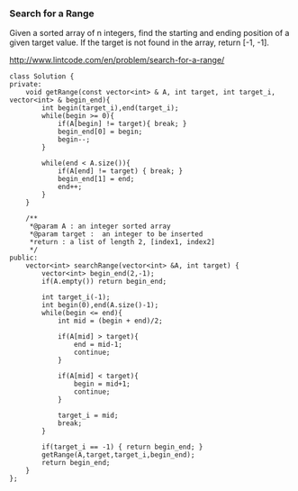 ### Search for a Range
Given a sorted array of n integers, find the starting and ending position of a given target value.
If the target is not found in the array, return [-1, -1].

http://www.lintcode.com/en/problem/search-for-a-range/

```
class Solution {
private:
    void getRange(const vector<int> & A, int target, int target_i, vector<int> & begin_end){
        int begin(target_i),end(target_i);
        while(begin >= 0){
            if(A[begin] != target){ break; }
            begin_end[0] = begin;
            begin--;
        }
        
        while(end < A.size()){
            if(A[end] != target) { break; }
            begin_end[1] = end;
            end++;
        }
    }
    
    /** 
     *@param A : an integer sorted array
     *@param target :  an integer to be inserted
     *return : a list of length 2, [index1, index2]
     */
public:
    vector<int> searchRange(vector<int> &A, int target) {
        vector<int> begin_end(2,-1);
        if(A.empty()) return begin_end;
        
        int target_i(-1);
        int begin(0),end(A.size()-1);
        while(begin <= end){
            int mid = (begin + end)/2;
            
            if(A[mid] > target){
                end = mid-1;
                continue;
            }
            
            if(A[mid] < target){
                begin = mid+1;
                continue;
            }
            
            target_i = mid;
            break;
        }
        
        if(target_i == -1) { return begin_end; }
        getRange(A,target,target_i,begin_end);
        return begin_end;
    }
};
```
